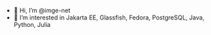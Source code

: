 - 👋 Hi, I’m @imge-net
- 👀 I’m interested in Jakarta EE, Glassfish, Fedora, PostgreSQL, Java, Python, Julia
